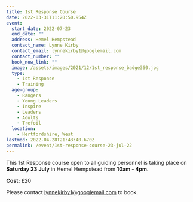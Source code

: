 ```yaml
---
title: 1st Response Course
date: 2022-03-31T11:20:50.954Z
event:
  start_date: 2022-07-23
  end_date: ""
  address: Hemel Hempstead
  contact_name: Lynne Kirby
  contact_email: lynnekirby1@googlemail.com
  contact_number: ""
  book_now_link: ""
  image: /assets/images/2021/12/1st_response_badge360.jpg
  type:
    - 1st Response
    - Training
  age-group:
    - Rangers
    - Young Leaders
    - Inspire
    - Leaders
    - Adults
    - Trefoil
  location:
    - Hertfordshire, West
lastmod: 2022-04-28T21:43:40.670Z
permalink: /event/1st-response-course-23-jul-22
---
```

This 1st Response course open to all guiding personnel is taking place on **Saturday 23 July** in Hemel Hempstead from **10am - 4pm.**

**Cost:** £20

Please contact <lynnekirby1@googlemail.com> to book.
